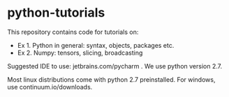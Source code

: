 # python-tutorials
This repository contains code for tutorials on:

* Ex 1. Python in general: syntax, objects, packages etc.
* Ex 2. Numpy: tensors, slicing, broadcasting

Suggested IDE to use: jetbrains.com/pycharm . We use python version 2.7.

Most linux distributions come with python 2.7 preinstalled. For windows, use continuum.io/downloads. 

